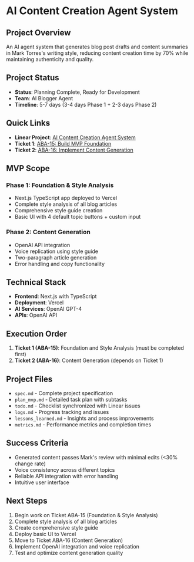 # AI Content Creation Agent System

## Project Overview
An AI agent system that generates blog post drafts and content summaries in Mark Torres's writing style, reducing content creation time by 70% while maintaining authenticity and quality.

## Project Status
- **Status**: Planning Complete, Ready for Development
- **Team**: AI Blogger Agent
- **Timeline**: 5-7 days (3-4 days Phase 1 + 2-3 days Phase 2)

## Quick Links
- **Linear Project**: [AI Content Creation Agent System](https://linear.app/metresearch/project/ai-content-creation-agent-system-4f68e5417e62)
- **Ticket 1**: [ABA-15: Build MVP Foundation](https://linear.app/metresearch/issue/ABA-15/build-mvp-foundation-with-vercel-deployment-and-complete-style)
- **Ticket 2**: [ABA-16: Implement Content Generation](https://linear.app/metresearch/issue/ABA-16/implement-ai-content-generation-with-voice-replication)

## MVP Scope
### Phase 1: Foundation & Style Analysis
- Next.js TypeScript app deployed to Vercel
- Complete style analysis of all blog articles
- Comprehensive style guide creation
- Basic UI with 4 default topic buttons + custom input

### Phase 2: Content Generation
- OpenAI API integration
- Voice replication using style guide
- Two-paragraph article generation
- Error handling and copy functionality

## Technical Stack
- **Frontend**: Next.js with TypeScript
- **Deployment**: Vercel
- **AI Services**: OpenAI GPT-4
- **APIs**: OpenAI API

## Execution Order
1. **Ticket 1 (ABA-15)**: Foundation and Style Analysis (must be completed first)
2. **Ticket 2 (ABA-16)**: Content Generation (depends on Ticket 1)

## Project Files
- `spec.md` - Complete project specification
- `plan_mvp.md` - Detailed task plan with subtasks
- `todo.md` - Checklist synchronized with Linear issues
- `logs.md` - Progress tracking and issues
- `lessons_learned.md` - Insights and process improvements
- `metrics.md` - Performance metrics and completion times

## Success Criteria
- Generated content passes Mark's review with minimal edits (<30% change rate)
- Voice consistency across different topics
- Reliable API integration with error handling
- Intuitive user interface

## Next Steps
1. Begin work on Ticket ABA-15 (Foundation & Style Analysis)
2. Complete style analysis of all blog articles
3. Create comprehensive style guide
4. Deploy basic UI to Vercel
5. Move to Ticket ABA-16 (Content Generation)
6. Implement OpenAI integration and voice replication
7. Test and optimize content generation quality 